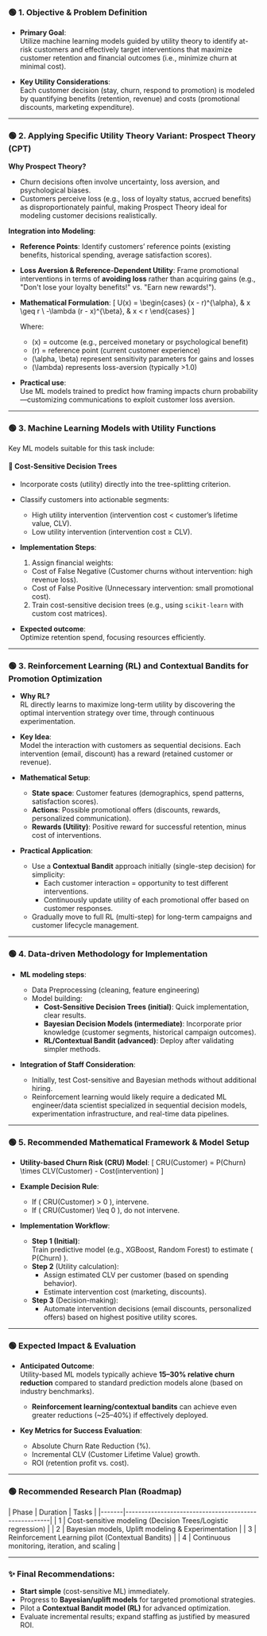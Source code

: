 ### 🟢 **1. Objective & Problem Definition**

- **Primary Goal**:  
  Utilize machine learning models guided by utility theory to identify at-risk customers and effectively target interventions that maximize customer retention and financial outcomes (i.e., minimize churn at minimal cost).

- **Key Utility Considerations**:  
  Each customer decision (stay, churn, respond to promotion) is modeled by quantifying benefits (retention, revenue) and costs (promotional discounts, marketing expenditure).  

---

### 🟢 **2. Applying Specific Utility Theory Variant: Prospect Theory (CPT)**

**Why Prospect Theory?**  
- Churn decisions often involve uncertainty, loss aversion, and psychological biases.
- Customers perceive loss (e.g., loss of loyalty status, accrued benefits) as disproportionately painful, making Prospect Theory ideal for modeling customer decisions realistically.

**Integration into Modeling**:  
- **Reference Points**: Identify customers’ reference points (existing benefits, historical spending, average satisfaction scores).
- **Loss Aversion & Reference-Dependent Utility**: Frame promotional interventions in terms of **avoiding loss** rather than acquiring gains (e.g., "Don't lose your loyalty benefits!" vs. "Earn new rewards!").
- **Mathematical Formulation**:
  \[
  U(x) = \begin{cases}
  (x - r)^{\alpha}, & x \geq r \\
  -\lambda (r - x)^{\beta}, & x < r
  \end{cases}
  \]

  Where:  
  - \(x\) = outcome (e.g., perceived monetary or psychological benefit)  
  - \(r\) = reference point (current customer experience)  
  - \(\alpha, \beta\) represent sensitivity parameters for gains and losses  
  - \(\lambda\) represents loss-aversion (typically >1.0)

- **Practical use**:  
  Use ML models trained to predict how framing impacts churn probability—customizing communications to exploit customer loss aversion.

---

### 🟢 **3. Machine Learning Models with Utility Functions**

Key ML models suitable for this task include:

#### 🔹 **Cost-Sensitive Decision Trees**
- Incorporate costs (utility) directly into the tree-splitting criterion.
- Classify customers into actionable segments:
  - High utility intervention (intervention cost < customer’s lifetime value, CLV).
  - Low utility intervention (intervention cost ≥ CLV).

- **Implementation Steps**:  
  1. Assign financial weights:  
  - Cost of False Negative (Customer churns without intervention: high revenue loss).  
  - Cost of False Positive (Unnecessary intervention: small promotional cost).
  2. Train cost-sensitive decision trees (e.g., using `scikit-learn` with custom cost matrices).

- **Expected outcome**:  
  Optimize retention spend, focusing resources efficiently.

---

### 🟢 **3. Reinforcement Learning (RL) and Contextual Bandits for Promotion Optimization**

- **Why RL?**  
  RL directly learns to maximize long-term utility by discovering the optimal intervention strategy over time, through continuous experimentation.

- **Key Idea**:  
  Model the interaction with customers as sequential decisions. Each intervention (email, discount) has a reward (retained customer or revenue).

- **Mathematical Setup**:  
  - **State space**: Customer features (demographics, spend patterns, satisfaction scores).
  - **Actions**: Possible promotional offers (discounts, rewards, personalized communication).
  - **Rewards (Utility)**: Positive reward for successful retention, minus cost of interventions.

- **Practical Application**:  
  - Use a **Contextual Bandit** approach initially (single-step decision) for simplicity:
    - Each customer interaction = opportunity to test different interventions.
    - Continuously update utility of each promotional offer based on customer responses.
  - Gradually move to full RL (multi-step) for long-term campaigns and customer lifecycle management.

---

### 🟢 **4. Data-driven Methodology for Implementation**

- **ML modeling steps**:
  - Data Preprocessing (cleaning, feature engineering)
  - Model building:
    - **Cost-Sensitive Decision Trees (initial)**: Quick implementation, clear results.
    - **Bayesian Decision Models (intermediate)**: Incorporate prior knowledge (customer segments, historical campaign outcomes).
    - **RL/Contextual Bandit (advanced)**: Deploy after validating simpler methods.

- **Integration of Staff Consideration**:
  - Initially, test Cost-sensitive and Bayesian methods without additional hiring.
  - Reinforcement learning would likely require a dedicated ML engineer/data scientist specialized in sequential decision models, experimentation infrastructure, and real-time data pipelines.

---

### 🟢 **5. Recommended Mathematical Framework & Model Setup**

- **Utility-based Churn Risk (CRU) Model**:
  \[
  CRU(Customer) = P(Churn) \times CLV(Customer) - Cost(intervention)
  \]

- **Example Decision Rule**:
  - If \( CRU(Customer) > 0 \), intervene.
  - If \( CRU(Customer) \leq 0 \), do not intervene.

- **Implementation Workflow**:
  - **Step 1 (Initial)**:  
    Train predictive model (e.g., XGBoost, Random Forest) to estimate \( P(Churn) \).
  - **Step 2** (Utility calculation):
    - Assign estimated CLV per customer (based on spending behavior).
    - Estimate intervention cost (marketing, discounts).
  - **Step 3** (Decision-making):
    - Automate intervention decisions (email discounts, personalized offers) based on highest positive utility scores.

---


### 🟢 **Expected Impact & Evaluation**

- **Anticipated Outcome**:  
  Utility-based ML models typically achieve **15–30% relative churn reduction** compared to standard prediction models alone (based on industry benchmarks).
  - **Reinforcement learning/contextual bandits** can achieve even greater reductions (~25–40%) if effectively deployed.

- **Key Metrics for Success Evaluation**:
  - Absolute Churn Rate Reduction (%).
  - Incremental CLV (Customer Lifetime Value) growth.
  - ROI (retention profit vs. cost).

---

### 🟢 **Recommended Research Plan (Roadmap)**

| Phase | Duration | Tasks                                     |
|-------|------------------------------------------------------|
| 1     | Cost-sensitive modeling (Decision Trees/Logistic regression) |
| 2     | Bayesian models, Uplift modeling & Experimentation   |
| 3     | Reinforcement Learning pilot (Contextual Bandits)    |
| 4     | Continuous monitoring, iteration, and scaling        |

---

### **✨ Final Recommendations:**
- **Start simple** (cost-sensitive ML) immediately.
- Progress to **Bayesian/uplift models** for targeted promotional strategies.
- Pilot a **Contextual Bandit model (RL)** for advanced optimization.
- Evaluate incremental results; expand staffing as justified by measured ROI.

